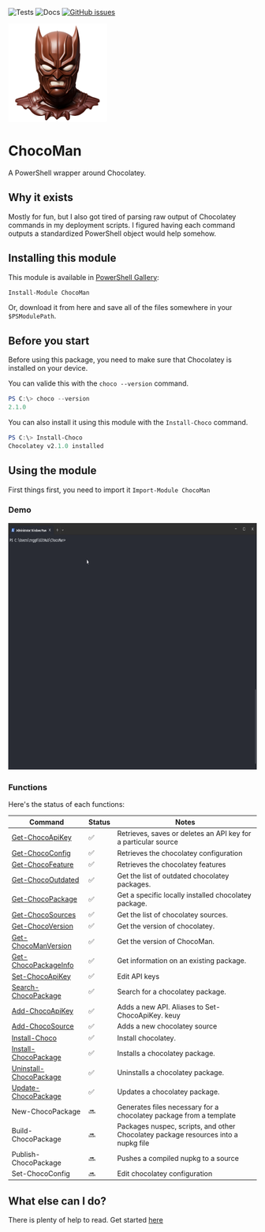![Tests](https://github.com/regg00/ChocoMan/actions/workflows/test-and-deploy.yaml/badge.svg)
![Docs](https://github.com/regg00/ChocoMan/actions/workflows/build-doc.yaml/badge.svg)
[![GitHub issues](https://img.shields.io/github/issues/regg00/ChocoMan.svg)](https://github.com/regg00/ChocoMan/issues)

<img src="./Docs/icon.png" height="200">

# ChocoMan

A PowerShell wrapper around Chocolatey.

## Why it exists

Mostly for fun, but I also got tired of parsing raw output of Chocolatey commands in my deployment scripts. I figured having each command outputs a standardized PowerShell object would help somehow.

## Installing this module

This module is available in [PowerShell Gallery](https://www.powershellgallery.com/packages/ChocoMan):

```powershell
Install-Module ChocoMan
```

Or, download it from here and save all of the files somewhere in your `$PSModulePath`.

## Before you start

Before using this package, you need to make sure that Chocolatey is installed on your device.

You can valide this with the `choco --version` command.

```powershell
PS C:\> choco --version
2.1.0
```

You can also install it using this module with the `Install-Choco` command.

```powershell
PS C:\> Install-Choco
Chocolatey v2.1.0 installed
```

## Using the module

First things first, you need to import it `Import-Module ChocoMan`

### Demo

<img src="./Docs/demo.gif" height="500">

### Functions

Here's the status of each functions:

| Command                                                    | Status             | Notes                                                                              |
| ---------------------------------------------------------- | ------------------ | ---------------------------------------------------------------------------------- |
| [Get-ChocoApiKey](./Docs/Get-ChocoApiKey.md)               | :white_check_mark: | Retrieves, saves or deletes an API key for a particular source                     |
| [Get-ChocoConfig ](./Docs/Get-ChocoConfig.md)              | :white_check_mark: | Retrieves the chocolatey configuration                                             |
| [Get-ChocoFeature ](./Docs/Get-ChocoFeature.md)            | :white_check_mark: | Retrieves the chocolatey features                                                  |
| [Get-ChocoOutdated](./Docs/Get-ChocoOutdated.md)           | :white_check_mark: | Get the list of outdated chocolatey packages.                                      |
| [Get-ChocoPackage](./Docs/Get-ChocoPackage.md)             | :white_check_mark: | Get a specific locally installed chocolatey package.                               |
| [Get-ChocoSources](./Docs/Get-ChocoSources.md)             | :white_check_mark: | Get the list of chocolatey sources.                                                |
| [Get-ChocoVersion](./Docs/Get-ChocoVersion.md)             | :white_check_mark: | Get the version of chocolatey.                                                     |
| [Get-ChocoManVersion](./Docs/Get-ChocoManVersion.md)       | :white_check_mark: | Get the version of ChocoMan.                                                       |
| [Get-ChocoPackageInfo](./Docs/Get-ChocoPackageInfo.md)     | :white_check_mark: | Get information on an existing package.                                            |
| [Set-ChocoApiKey](./Docs/Set-ChocoApikey.md)               | :white_check_mark: | Edit API keys                                                                      |
| [Search-ChocoPackage](./Docs/Search-ChocoPackage.md)       | :white_check_mark: | Search for a chocolatey package.                                                   |
| [Add-ChocoApiKey](./Docs/Set-ChocoApiKey.md)               | :white_check_mark: | Adds a new API. Aliases to Set-ChocoApiKey. keuy                                   |
| [Add-ChocoSource ](./Docs/Add-ChocoSource.md)              | :white_check_mark: | Adds a new chocolatey source                                                       |
| [Install-Choco](./Docs/Install-Choco.md)                   | :white_check_mark: | Install chocolatey.                                                                |
| [Install-ChocoPackage](./Docs/Install-ChocoPackage.md)     | :white_check_mark: | Installs a chocolatey package.                                                     |
| [Uninstall-ChocoPackage](./Docs/Uninstall-ChocoPackage.md) | :white_check_mark: | Uninstalls a chocolatey package.                                                   |
| [Update-ChocoPackage](./Docs/Update-ChocoPackage.md)       | :white_check_mark: | Updates a chocolatey package.                                                      |
| New-ChocoPackage                                           | :soon:             | Generates files necessary for a chocolatey package from a template                 |
| Build-ChocoPackage                                         | :soon:             | Packages nuspec, scripts, and other Chocolatey package resources into a nupkg file |
| Publish-ChocoPackage                                       | :soon:             | Pushes a compiled nupkg to a source                                                |
| Set-ChocoConfig                                            | :soon:             | Edit chocolatey configuration                                                      |

## What else can I do?

There is plenty of help to read. Get started [here](./Docs/)
